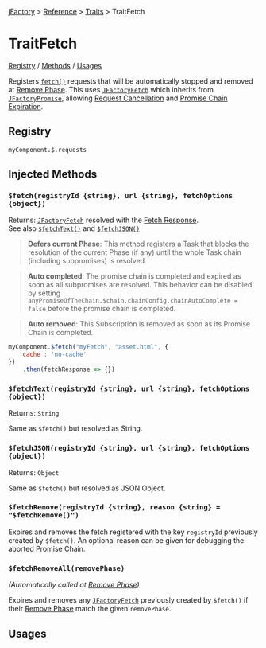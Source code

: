 [jFactory](../README.md) > [Reference](ref-index.md) > [Traits](ref-index.md#traits-component-features) > TraitFetch

# TraitFetch

[Registry](#registry) / [Methods](#injected-methods) / [Usages](#usages)


Registers [`fetch()`](https://developer.mozilla.org/docs/Web/API/Fetch_API) requests that will be automatically stopped and removed at [Remove Phase](TraitService-Phases.md#remove-phase).
This uses [`JFactoryFetch`](JFactoryFetch.md) which inherits from [`JFactoryPromise`](JFactoryPromise.md), allowing [Request Cancellation](JFactoryPromise.md#chain-completion--cancellation) and [Promise Chain Expiration](JFactoryPromise.md#chain-expiration).  

## Registry
`myComponent.$.requests`

## Injected Methods

### `$fetch(registryId {string}, url {string}, fetchOptions {object})`
Returns: [`JFactoryFetch`](JFactoryFetch.md) resolved with the [Fetch Response](https://developer.mozilla.org/docs/Web/API/Response).   
See also [`$fetchText()`](#fetchtextregistryid-string-url-string-fetchoptions-object) and [`$fetchJSON()`](#fetchjsonregistryid-string-url-string-fetchoptions-object)

>**Defers current Phase**: This method registers a Task that blocks the resolution of the current Phase (if any) until the whole Task chain (including subpromises) is resolved.

>**Auto completed**: The promise chain is completed and expired as soon as all subpromises are resolved. This behavior can be disabled by setting `anyPromiseOfTheChain.$chain.chainConfig.chainAutoComplete = false` before the promise chain is completed.

> **Auto removed**: This Subscription is removed as soon as its Promise Chain is completed.

```javascript
myComponent.$fetch("myFetch", "asset.html", {
    cache : 'no-cache'
})
    .then(fetchResponse => {})
```
### `$fetchText(registryId {string}, url {string}, fetchOptions {object})`
Returns: `String`

Same as `$fetch()` but resolved as String.

### `$fetchJSON(registryId {string}, url {string}, fetchOptions {object})`
Returns: `Object`

Same as `$fetch()` but resolved as JSON Object.

### `$fetchRemove(registryId {string}, reason {string} = "$fetchRemove()")`

Expires and removes the fetch registered with the key `registryId` previously created by `$fetch()`. An optional reason can be given for debugging the aborted Promise Chain.

### `$fetchRemoveAll(removePhase)`

*(Automatically called at [Remove Phase](TraitService-Phases.md#remove-phase))*

Expires and removes any [`JFactoryFetch`](JFactoryFetch.md) previously created by `$fetch()` if their [Remove Phase](TraitService-Phases.md#remove-phase) match the given `removePhase`.
 
## Usages
<!--
#### 1. $fetch.then()

This example shows how jFactory synchronize Tasks (including requests) and there promise chains between install() and enable();
 
```javascript
let myComponent = jFactory("myComponent", {
    onInstall() {
        // theses requests are loaded in parallel
        // the onInstall handler is resolved when all its Tasks are completed
        this.$fetchJSON("data1", asset.json, {cache: 'no-cache'})
            .then(r => this.json = r);
        this.$fetchText("data2", asset.json, {cache: 'no-cache'})
            .then(r => this.text = r);
        this.$fetch("data3", asset.json, {cache: 'no-cache'})
            .then(r => this.fetchResponse = r);
    },
    onEnable() {
        // "await $install()" guarantees that all its Tasks and sub promises are completed
        // so the results are available here:
        this.$log("loaded as json:", this.json);
        this.$log("loaded as text:", this.text);
        this.$log("loaded as fetch response:", this.fetchResponse);
    },
});

await myComponent.$install(true); // install+enable
```
####2. await $fetch()

If you don't like to use "then()", and prefer to use await, 
be careful to parallelize the Tasks to maximize the performances. 

```javascript
let myComponent = jFactory("myComponent", {
    async onInstall() {
        // start all the Tasks in parallel before using await
        let task1 = this.$fetchJSON("data1", asset.json, {cache: 'no-cache'});
        let task2 = this.$fetchText("data2", asset.json, {cache: 'no-cache'});
        let task3 = this.$fetch("data3", asset.json, {cache: 'no-cache'});

        // assign the results 
        this.json = await task1;
        this.text = await task2;
        this.fetchResponse = await task3;
    },
    onEnable() {
        this.$log("loaded as json:", this.json);
        this.$log("loaded as text:", this.text);
        this.$log("loaded as fetch response:", this.fetchResponse);
    },
});

await myComponent.$install(true); // install+enable
```
-->